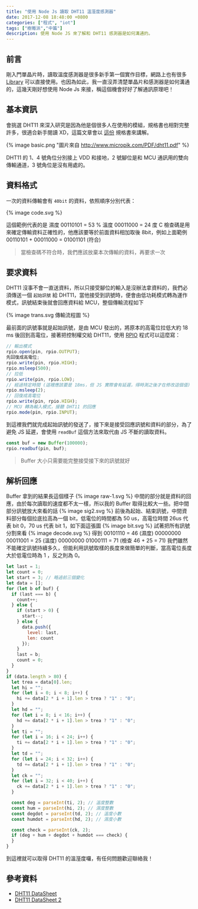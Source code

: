 ```yaml
---
title: "使用 Node Js 讀取 DHT11 溫溼度感測器"
date: 2017-12-08 18:48:00 +0800
categories: ["程式", "iot"]
tags: ["樹莓派","中篇"]
description: 使用 Node JS 來了解和 DHT11 感測器是如何溝通的。
---
```


## 前言

剛入門單晶片時，讀取溫度感測器是很多新手第一個實作目標，網路上也有很多 [Library](https://github.com/adafruit/DHT-sensor-library) 可以直接使用。也因為如此，我一直沒弄清楚單晶片和感測器是如何溝通的，這幾天剛好想使用 Node Js 來接，稱這個機會好好了解通訊原理吧！

<!-- more -->

## 基本資訊

會挑選 DHT11 來深入研究是因為他是個很多人在使用的模組，規格書也相對完整許多，很適合新手閱讀 XD，這篇文章會以 [這份](http://www.micropik.com/PDF/dht11.pdf) 規格書來講解。

{% image basic.png "圖片來自 <a href='http://www.micropik.com/PDF/dht11.pdf'>http://www.micropik.com/PDF/dht11.pdf</a>" %}

DHT11 的 1、4 號角位分別接上 VDD 和接地，2 號腳位是和 MCU 通訊用的雙向傳輸通道，3 號角位是沒有用處的。

## 資料格式

一次的資料傳輸會有 `40bit` 的資料，依照順序分別代表：

{% image code.svg %}

這個範例代表的是
濕度 00110101 = 53 %
溫度 00011000 = 24 度 C
檢查碼是用來確定傳輸資料正確性的，他應該要等於前面資料相加取後 8bit，例如上面範例 00110101 + 00011000 = 01001101 (符合)

> 當檢查碼不符合時，我們應該放棄本次傳輸的資料，再要求一次

## 要求資料

DHT11 沒事不會一直送資料，所以只接受腳位的輸入是沒辦法拿資料的，我們必須傳送一個 `起始訊號` 給 DHT11，當他接受到訊號時，便會由低功耗模式轉為運作模式，訊號結束後就會回應資料給 MCU，整個傳輸流程如下

{% image trans.svg 傳輸流程圖 %}

最前面的訊號事就是起始訊號，是由 MCU 發出的，將原本的高電位拉低大約 18 ms 後回到高電位，接著把控制權交給 DHT11，使用 [RPIO](https://github.com/jperkin/node-rpio) 程式可以這麼寫：

```javascript
// 輸出模式
rpio.open(pin, rpio.OUTPUT);
先回復成高電位;
rpio.write(pin, rpio.HIGH);
rpio.msleep(500);
// 拉低
rpio.write(pin, rpio.LOW);
// 經過特定時間 (這裡應該要是 18ms，但 JS 實際會有延遲，得時測之後才在修改這個值)
rpio.msleep(2);
// 回復成高電位
rpio.write(pin, rpio.HIGH);
// MCU 轉為輸入模式，接聽 DHT11 的回應
rpio.mode(pin, rpio.INPUT);
```

到這裡我們就完成起始訊號的發送了，接下來是接受回應訊號和資料的部分，為了避免 JS 延遲，會使用 `readBuf` 這個方法來取代由 JS 不斷的讀取資料。

```javascript
const buf = new Buffer(100000);
rpio.readbuf(pin, buf);
```

> Buffer 大小只需要能完整接受接下來的訊號就好

## 解析回應

Buffer 拿到的結果長這個樣子
{% image raw-1.svg %}
中間的部分就是資料的回應，由於每次讀取的速度都不太一樣，所以我的 Buffer 取得比較大一些。把中間部分訊號放大來看的話
{% image sig2.svg %}
前後為起始、結束訊號，中間資料部分每個拉底拉高為一個 bit，低電位的時間都為 50 us，高電位時間 26us 代表 bit 0，70 us 代表 bit 1，如下面這張圖
{% image bit.svg %}
試著把所有訊號分割來看
{% image decode.svg %}
得到
00101110 = 46 (濕度)
00000000
00011001 = 25 (溫度)
00000000
01000111 = 71 (檢查 46 + 25 = 71)
我們雖然不能確定訊號持續多久，但能利用訊號取樣的長度來做簡單的判斷，當高電位長度大於低電位時為 1 ，反之則為 0。


```javascript
let last = 1;
let count = 0;
let start = 3; // 略過前三個變化
let data = [];
for (let b of buf) {
  if (last === b) {
    count++;
  } else {
    if (start > 0) {
      start--;
    } else {
      data.push({
        level: last,
        len: count
      });
    }
    last = b;
    count = 0;
  }
}
if (data.length > 80) {
  let trea = data[0].len;
  let hi = "";
  for (let i = 0; i < 8; i++) {
    hi += data[2 * i + 1].len > trea ? "1" : "0";
  }
  let hd = "";
  for (let i = 8; i < 16; i++) {
    hd += data[2 * i + 1].len > trea ? "1" : "0";
  }
  let ti = "";
  for (let i = 16; i < 24; i++) {
    ti += data[2 * i + 1].len > trea ? "1" : "0";
  }
  let td = "";
  for (let i = 24; i < 32; i++) {
    td += data[2 * i + 1].len > trea ? "1" : "0";
  }
  let ck = "";
  for (let i = 32; i < 40; i++) {
    ck += data[2 * i + 1].len > trea ? "1" : "0";
  }

  const deg = parseInt(ti, 2); // 溫度整數
  const hum = parseInt(hi, 2); // 濕度整數
  const degdot = parseInt(td, 2); // 溫度小數
  const humdot = parseInt(hd, 2); // 濕度小數

  const check = parseInt(ck, 2);
  if (deg + hum + degdot + humdot === check) {
  }
}
```

到這裡就可以取得 DHT11 的溫溼度囉，有任何問題歡迎聯絡我！

## 參考資料

- [DHT11 DataSheet](http://www.micropik.com/PDF/dht11.pdf)
- [DHT11 DataSheet 2](http://wiki.seeedstudio.com/images/3/31/DHT11.pdf)